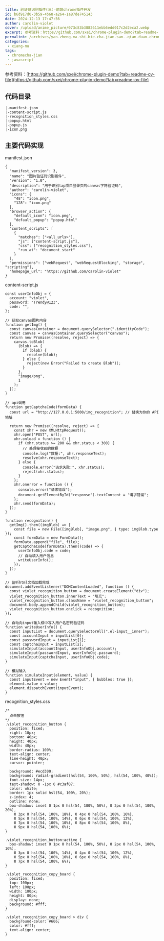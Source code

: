 ```yaml
---
title: 验证码识别插件(三)-前端chrome插件开发
id: b6d917d0-3b59-4b68-a264-1a87de745143
date: 2024-12-13 17:47:56
auther: carolin-violet
cover: /upload/anime_picture/073c83b3882611ebb6edd017c2d2eca2.webp
excerpt: 参考资料：https//github.com/sxei/chrome-plugin-demo?tab=readme-ov-file 代码目录 |-manifest.json|-content-script.js|-recognition_styles.css|-popup.html|-po
permalink: /archives/yan-zheng-ma-shi-bie-cha-jian-san--qian-duan-chromecha-jian-kai-fa
categories:
 - xiang-mu
tags: 
 - chromecha-jian
 - javascript
---
```


参考资料：[https://github.com/sxei/chrome-plugin-demo?tab=readme-ov-file](https://github.com/sxei/chrome-plugin-demo?tab=readme-ov-file)

## 代码目录

    |-manifest.json
    |-content-script.js
    |-recognition_styles.css
    |-popup.html
    |-popup.js
    |-icon.png

## 主要代码实现

manifest.json

    {
      "manifest_version": 3,
      "name": "图片验证码识别插件",
      "version": "1.0",
      "description": "用于识别tap项目登录页的canvas字符验证码",
      "author": "carolin-violet",
      "icons": {
        "48": "icon.png",
        "128": "icon.png"
      },
      "browser_action": {
        "default_icon": "icon.png",
        "default_popup": "popup.html"
      },
      "content_scripts": [
        {
          "matches": ["<all_urls>"],
          "js": ["content-script.js"],
          "css": ["recognition_styles.css"],
          "run_at": "document_start"
        }
      ],
      "permissions": ["webRequest", "webRequestBlocking", "storage", "scripting"],
      "homepage_url": "https://github.com/carolin-violet"
    }
    

content-script.js

    const userInfoObj = {
      account: "violet",
      password: "Trendy@123",
      code: "",
    };
    
    // 获取canvas图片内容
    function getImg() {
      const canvasContainer = document.querySelector(".identityCode");
      const canvas = canvasContainer.querySelector("canvas");
      return new Promise((resolve, reject) => {
        canvas.toBlob(
          (blob) => {
            if (blob) {
              resolve(blob);
            } else {
              reject(new Error("Failed to create Blob"));
            }
          },
          "image/png",
          1
        );
      });
    }
    
    // api调用
    function getCaptchaCode(formData) {
      const url = "http://127.0.0.1:5000/img_recognition"; // 替换为你的 API 地址
    
      return new Promise((resolve, reject) => {
        const xhr = new XMLHttpRequest();
        xhr.open("POST", url);
        xhr.onload = function () {
          if (xhr.status >= 200 && xhr.status < 300) {
            // 处理接收到的数据
            console.log("数据:", xhr.responseText);
            resolve(xhr.responseText);
          } else {
            console.error("请求失败:", xhr.status);
            reject(xhr.status);
          }
        };
        xhr.onerror = function () {
          console.error("请求错误");
          document.getElementById("response").textContent = "请求错误";
        };
        xhr.send(formData);
      });
    }
    
    function recognition() {
      getImg().then((imgBlob) => {
        const file = new File([imgBlob], "image.png", { type: imgBlob.type });
        const formData = new FormData();
        formData.append("file", file);
        getCaptchaCode(formData).then((code) => {
          userInfoObj.code = code;
          // 自动填入用户信息
          writeUserInfo();
        });
      });
    }
    
    // 监听html文档加载完成
    document.addEventListener("DOMContentLoaded", function () {
      const violet_recognition_button = document.createElement("div");
      violet_recognition_button.innerText = "填充";
      violet_recognition_button.className = "violet_recognition_button";
      document.body.appendChild(violet_recognition_button);
      violet_recognition_button.onclick = recognition;
    });
    
    // 自动向input输入框中写入用户名密码验证码
    function writeUserInfo() {
      const inputList = document.querySelectorAll(".el-input__inner");
      const accountInput = inputList[0];
      const passwordInput = inputList[1];
      const captchaInput = inputList[2];
      simulateInput(accountInput, userInfoObj.account);
      simulateInput(passwordInput, userInfoObj.password);
      simulateInput(captchaInput, userInfoObj.code);
    }
    
    // 模拟输入
    function simulateInput(element, value) {
      const inputEvent = new Event("input", { bubbles: true });
      element.value = value;
      element.dispatchEvent(inputEvent);
    }
    
    

recognition\_styles.css

    /* 
      点击按钮
    */
    .violet_recognition_button {
      position: fixed;
      right: 10px;
      bottom: 40px;
      height: 40px;
      width: 40px;
      border-radius: 100%;
      text-align: center;
      line-height: 40px;
      cursor: pointer;
    
      background: #ecd300;
      background: radial-gradient(hsl(54, 100%, 50%), hsl(54, 100%, 40%));
      font-size: 14px;
      text-shadow: 0 -1px 0 #c3af07;
      color: white;
      border: 1px solid hsl(54, 100%, 20%);
      z-index: 4;
      outline: none;
      box-shadow: inset 0 1px 0 hsl(54, 100%, 50%), 0 2px 0 hsl(54, 100%, 20%),
        0 3px 0 hsl(54, 100%, 18%), 0 4px 0 hsl(54, 100%, 16%),
        0 5px 0 hsl(54, 100%, 14%), 0 6px 0 hsl(54, 100%, 12%),
        0 7px 0 hsl(54, 100%, 10%), 0 8px 0 hsl(54, 100%, 8%),
        0 9px 0 hsl(54, 100%, 6%);
    }
    
    .violet_recognition_button:active {
      box-shadow: inset 0 1px 0 hsl(54, 100%, 50%), 0 2px 0 hsl(54, 100%, 16%),
        0 3px 0 hsl(54, 100%, 14%), 0 4px 0 hsl(54, 100%, 12%),
        0 5px 0 hsl(54, 100%, 10%), 0 6px 0 hsl(54, 100%, 8%),
        0 7px 0 hsl(54, 100%, 6%);
    }
    
    .violet_recognition_copy_board {
      position: fixed;
      top: 100px;
      left: 100px;
      width: 100px;
      height: 80px;
      display: none;
      background: #fff;
    }
    
    .violet_recognition_copy_board > div {
      background-color: #666;
      color: #fff;
      text-align: center;
    }